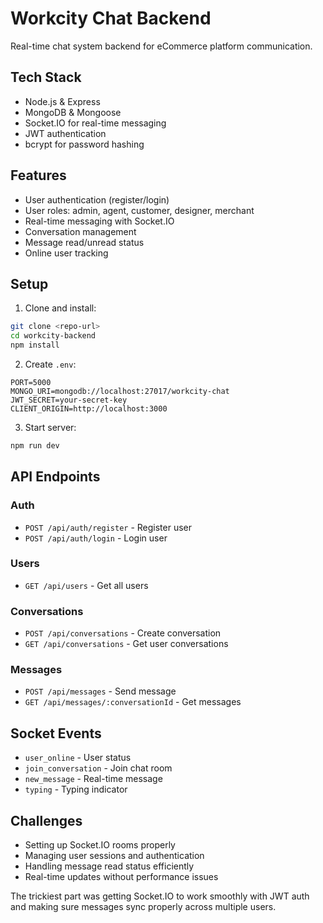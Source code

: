 # Workcity Chat Backend

Real-time chat system backend for eCommerce platform communication.

## Tech Stack
- Node.js & Express
- MongoDB & Mongoose 
- Socket.IO for real-time messaging
- JWT authentication
- bcrypt for password hashing

## Features
- User authentication (register/login)
- User roles: admin, agent, customer, designer, merchant
- Real-time messaging with Socket.IO
- Conversation management
- Message read/unread status
- Online user tracking

## Setup

1. Clone and install:
```bash
git clone <repo-url>
cd workcity-backend
npm install
```

2. Create `.env`:
```
PORT=5000
MONGO_URI=mongodb://localhost:27017/workcity-chat
JWT_SECRET=your-secret-key
CLIENT_ORIGIN=http://localhost:3000
```

3. Start server:
```bash
npm run dev
```

## API Endpoints

### Auth
- `POST /api/auth/register` - Register user
- `POST /api/auth/login` - Login user

### Users  
- `GET /api/users` - Get all users

### Conversations
- `POST /api/conversations` - Create conversation
- `GET /api/conversations` - Get user conversations

### Messages
- `POST /api/messages` - Send message
- `GET /api/messages/:conversationId` - Get messages

## Socket Events
- `user_online` - User status
- `join_conversation` - Join chat room
- `new_message` - Real-time message
- `typing` - Typing indicator

## Challenges
- Setting up Socket.IO rooms properly
- Managing user sessions and authentication
- Handling message read status efficiently
- Real-time updates without performance issues

The trickiest part was getting Socket.IO to work smoothly with JWT auth and making sure messages sync properly across multiple users.